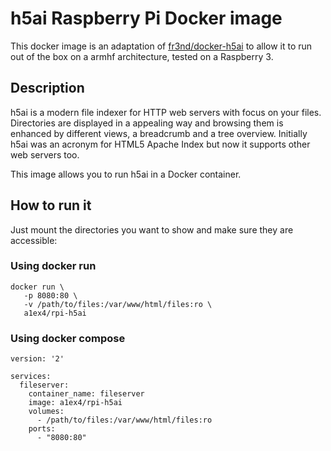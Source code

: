 # h5ai Raspberry Pi Docker image
This docker image is an adaptation of [fr3nd/docker-h5ai](https://github.com/fr3nd/docker-h5ai) to allow it to run out of the box on a armhf architecture, tested on a Raspberry 3.

## Description

h5ai is a modern file indexer for HTTP web servers with focus on your files.
Directories are displayed in a appealing way and browsing them is enhanced by
different views, a breadcrumb and a tree overview. Initially h5ai was an
acronym for HTML5 Apache Index but now it supports other web servers too.

This image allows you to run h5ai in a Docker container.

## How to run it

Just mount the directories you want to show and make sure they are accessible:
### Using docker run
```
docker run \
   -p 8080:80 \
   -v /path/to/files:/var/www/html/files:ro \
   a1ex4/rpi-h5ai
```

### Using docker compose
```
version: '2'

services:
  fileserver:
    container_name: fileserver
    image: a1ex4/rpi-h5ai
    volumes:
      - /path/to/files:/var/www/html/files:ro
    ports:
      - "8080:80"
```

